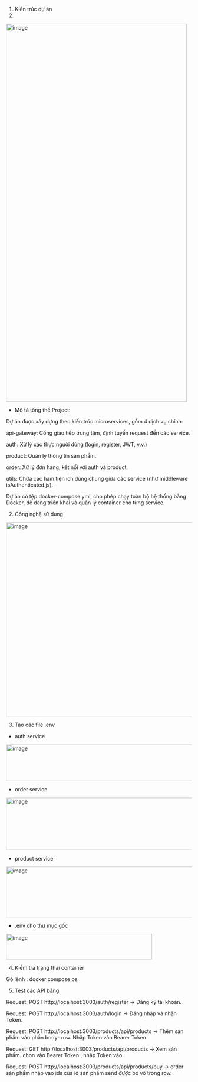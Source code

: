 1. Kiến trúc dự án
2. 
<img width="490" height="1024" alt="image" src="https://github.com/user-attachments/assets/d7fb32ad-3ddd-4ce2-be02-2bbc175df026" />

- Mô tả tổng thể Project:

Dự án được xây dựng theo kiến trúc microservices, gồm 4 dịch vụ chính:

api-gateway: Cổng giao tiếp trung tâm, định tuyến request đến các service.

auth: Xử lý xác thực người dùng (login, register, JWT, v.v.)

product: Quản lý thông tin sản phẩm.

order: Xử lý đơn hàng, kết nối với auth và product.

utils: Chứa các hàm tiện ích dùng chung giữa các service (như middleware isAuthenticated.js).

Dự án có tệp docker-compose.yml, cho phép chạy toàn bộ hệ thống bằng Docker, dễ dàng triển khai và quản lý container cho từng service.

2.  Công nghệ sử dụng

<img width="869" height="526" alt="image" src="https://github.com/user-attachments/assets/1cf054e6-27d9-4d87-b957-614dbb796d60" />

3. Tạo các file .env

   
- auth service
  
<img width="596" height="99" alt="image" src="https://github.com/user-attachments/assets/1254d7a1-3d61-4f72-b8a9-7a0344bea878" />

- order service


<img width="635" height="142" alt="image" src="https://github.com/user-attachments/assets/90bb63c7-c5d6-4f59-921a-e03a4a012288" />


- product service

<img width="673" height="137" alt="image" src="https://github.com/user-attachments/assets/65c05418-0933-4b4b-9dd3-69971e3282c5" />

- .env cho thư mục gốc

<img width="396" height="69" alt="image" src="https://github.com/user-attachments/assets/40155d22-f786-4612-860b-06c436071c96" />

4. Kiểm tra trạng thái container

Gõ lệnh : docker compose ps

5. Test các API bằng 

Request: POST http://localhost:3003/auth/register → Đăng ký tài khoản.

Request: POST http://localhost:3003/auth/login → Đăng nhập và nhận Token.

Request: POST http://localhost:3003/products/api/products → Thêm sản phẩm vào phần body- row. Nhập Token vào Bearer Token.

Request: GET  http://localhost:3003/products/api/products  →  Xem sản phẩm. chon vào Bearer Token , nhập Token vào.

Request: POST http://localhost:3003/products/api/products/buy   → order sản phẩm nhập vào ids của id sản phẩm send 
được bỏ vô trong row.


   
